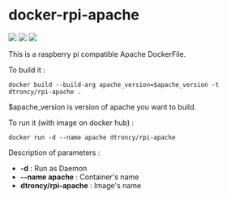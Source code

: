 # docker-rpi-apache

<img src="https://badgen.net/badge/platform/raspberry%20pi?list=1"/> <a href="https://hub.docker.com/r/dtroncy/rpi-apache"><img src="https://badgen.net/badge//docker?icon=docker"/></a> <a href="https://travis-ci.org/dtroncy/docker-rpi-apache"><img src="https://badgen.net/travis/babel/babel?icon=travis&label=build"/></a>

This is a raspberry pi compatible Apache DockerFile.

To build it :

    docker build --build-arg apache_version=$apache_version -t dtroncy/rpi-apache .

$apache_version is version of apache you want to build.

To run it (with image on docker hub) :

    docker run -d --name apache dtroncy/rpi-apache

Description of parameters :
  - **-d** : Run as Daemon
  - **--name apache** : Container's name
  - **dtroncy/rpi-apache** : Image's name